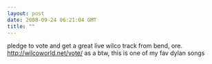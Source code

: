 ```yaml
---
layout: post
date: 2008-09-24 06:21:04 GMT
title: ""
---
```

pledge to vote and get a great live wilco track from bend, ore. http://wilcoworld.net/vote/ as a btw, this is one of my fav dylan songs